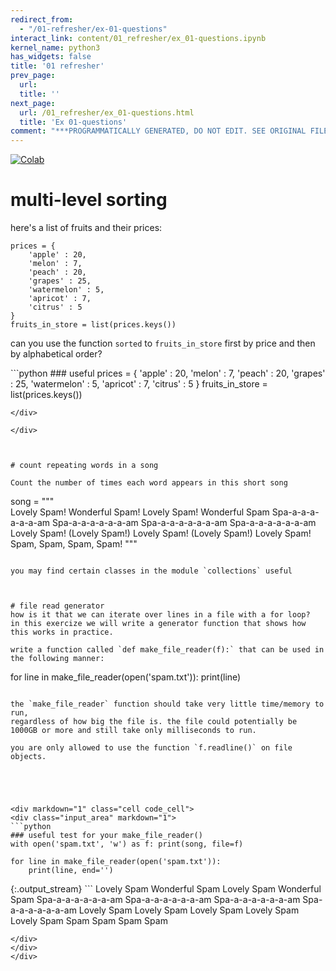 ```yaml
---
redirect_from:
  - "/01-refresher/ex-01-questions"
interact_link: content/01_refresher/ex_01-questions.ipynb
kernel_name: python3
has_widgets: false
title: '01 refresher'
prev_page:
  url: 
  title: ''
next_page:
  url: /01_refresher/ex_01-questions.html
  title: 'Ex 01-questions'
comment: "***PROGRAMMATICALLY GENERATED, DO NOT EDIT. SEE ORIGINAL FILES IN /content***"
---
```

<a href="https://colab.research.google.com/github/aviadr1/learn-advanced-python/blob/master/content/01_refresher/ex_01-questions.ipynb" target="_blank">
<img src="https://colab.research.google.com/assets/colab-badge.svg" 
     title="Open this file in Google Colab" alt="Colab"/>
</a>




# multi-level sorting

here's a list of fruits and their prices:

```
prices = {
    'apple' : 20, 
    'melon' : 7,
    'peach' : 20,
    'grapes' : 25,
    'watermelon' : 5,
    'apricot' : 7,
    'citrus' : 5
}
fruits_in_store = list(prices.keys())
```
can you use the function `sorted` to `fruits_in_store` first by price and then by alphabetical order?




<div markdown="1" class="cell code_cell">
<div class="input_area" markdown="1">
```python
### useful
prices = {
    'apple' : 20, 
    'melon' : 7,
    'peach' : 20,
    'grapes' : 25,
    'watermelon' : 5,
    'apricot' : 7,
    'citrus' : 5
}
fruits_in_store = list(prices.keys())

```
</div>

</div>



# count repeating words in a song

Count the number of times each word appears in this short song 
```
song = """\
Lovely Spam! Wonderful Spam!
Lovely Spam! Wonderful Spam
Spa-a-a-a-a-a-a-am
Spa-a-a-a-a-a-a-am
Spa-a-a-a-a-a-a-am
Spa-a-a-a-a-a-a-am
Lovely Spam! (Lovely Spam!)
Lovely Spam! (Lovely Spam!)
Lovely Spam!
Spam, Spam, Spam, Spam!
"""
```

you may find certain classes in the module `collections` useful



# file read generator
how is it that we can iterate over lines in a file with a for loop?
in this exercize we will write a generator function that shows how this works in practice.

write a function called `def make_file_reader(f):` that can be used in the following manner:
```
for line in make_file_reader(open('spam.txt')):
    print(line)
```

the `make_file_reader` function should take very little time/memory to run, 
regardless of how big the file is. the file could potentially be 1000GB or more and still take only milliseconds to run.

you are only allowed to use the function `f.readline()` on file objects.





<div markdown="1" class="cell code_cell">
<div class="input_area" markdown="1">
```python
### useful test for your make_file_reader()
with open('spam.txt', 'w') as f: print(song, file=f)

for line in make_file_reader(open('spam.txt')):
    print(line, end='')

```
</div>

<div class="output_wrapper" markdown="1">
<div class="output_subarea" markdown="1">
{:.output_stream}
```
Lovely Spam Wonderful Spam
Lovely Spam Wonderful Spam
Spa-a-a-a-a-a-a-am
Spa-a-a-a-a-a-a-am
Spa-a-a-a-a-a-a-am
Spa-a-a-a-a-a-a-am
Lovely Spam Lovely Spam
Lovely Spam Lovely Spam
Lovely Spam
Spam Spam Spam Spam

```
</div>
</div>
</div>

